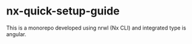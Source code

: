 # nx-quick-setup-guide
This is a monorepo developed using nrwl (Nx CLI) and integrated type is angular.
